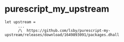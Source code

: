 # purescript_my_upstream

```
let upstream =
      ...
      /\  https://github.com/lsby/purescript-my-upstream/releases/download/1649893091/packages.dhall
